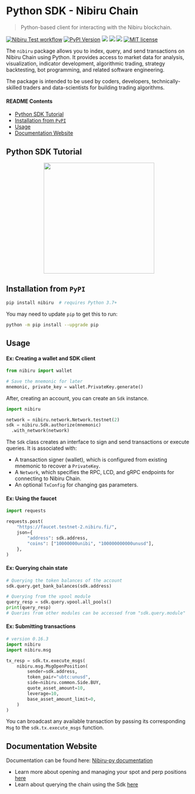 # Python SDK - Nibiru Chain    <!-- omit in toc -->

> Python-based client for interacting with the Nibiru blockchain.

<!-- Badges -->

[![Nibiru Test workflow][tests-badge]][tests-workflow]
[![PyPI Version][pypi-image]][pypi-url]
[![][documentation-image]][documentation-url]
[![][discord-badge]][discord-url]
[![][stars-image]][stars-url]
[![MIT license][license-badge]][license-link]

<!-- Badges links -->

<!-- pypi -->
[pypi-image]: https://img.shields.io/pypi/v/nibiru
[pypi-url]: https://pypi.org/project/nibiru/
[stars-image]: https://img.shields.io/github/stars/NibiruChain?style=social
[stars-url]: https://github.com/NibiruChain
[documentation-image]: https://readthedocs.org/projects/nibiru-py/badge/?version=latest
[documentation-url]: https://nibiru-py.readthedocs.io/en/latest/?badge=latest
[discord-badge]: https://dcbadge.vercel.app/api/server/sgPw8ZYfpQ?style=flat
[discord-url]: https://discord.gg/sgPw8ZYfpQ
[license-badge]: https://img.shields.io/badge/License-MIT-blue.svg
[license-link]: https://github.com/NibiruChain/py-sdk/blob/master/LICENSE
[tests-badge]: https://github.com/NibiruChain/py-sdk/actions/workflows/pytests.yml/badge.svg
[tests-workflow]: https://github.com/NibiruChain/py-sdk/actions/workflows/pytests.yml

The `nibiru` package allows you to index, query, and send transactions on Nibiru Chain using Python. It provides access to market data for analysis, visualization, indicator development, algorithmic trading, strategy backtesting, bot programming, and related software engineering.

The package is intended to be used by coders, developers, technically-skilled traders and  data-scientists for building trading algorithms.

#### README Contents

- [Python SDK Tutorial](#python-sdk-tutorial)
- [Installation from `PyPI`](#installation-from-pypi)
- [Usage](#usage)
- [Documentation Website](#documentation-website)

## Python SDK Tutorial

<a href="https://colab.research.google.com/github/NibiruChain/py-sdk/blob/master/examples/collab_notebook.ipynb" target="_blank">
<p align="center">
  <img src="https://colab.research.google.com/assets/colab-badge.svg" style="width: 300px;">
</p>
</a>

## Installation from `PyPI`

```bash
pip install nibiru  # requires Python 3.7+
```

You may need to update `pip` to get this to run:

```bash
python -m pip install --upgrade pip
```

## Usage

#### Ex: Creating a wallet and SDK client

```python
from nibiru import wallet

# Save the mnemonic for later
mnemonic, private_key = wallet.PrivateKey.generate()
```

After, creating an account, you can create an `Sdk` instance.

```python
import nibiru

network = nibiru.network.Network.testnet(2)
sdk = nibiru.Sdk.authorize(mnemonic)
  .with_network(network)
```

The `Sdk` class creates an interface to sign and send transactions or execute
queries. It is associated with:
- A transaction signer (wallet), which is configured from existing mnemonic to recover a `PrivateKey`.
- A `Network`, which specifies the RPC, LCD, and gRPC endpoints for connecting to Nibiru Chain.
- An optional `TxConfig` for changing gas parameters.

#### Ex: Using the faucet

```python
import requests

requests.post(
    "https://faucet.testnet-2.nibiru.fi/",
    json={
        "address": sdk.address,
        "coins": ["10000000unibi", "100000000000unusd"],
    },
)
```

#### Ex: Querying chain state

```python
# Querying the token balances of the account
sdk.query.get_bank_balances(sdk.address)

# Querying from the vpool module
query_resp = sdk.query.vpool.all_pools()
print(query_resp)
# Queries from other modules can be accessed from "sdk.query.module"
```

#### Ex: Submitting transactions

```python
# version 0.16.3
import nibiru
import nibiru.msg

tx_resp = sdk.tx.execute_msgs(
    nibiru.msg.MsgOpenPosition(
        sender=sdk.address,
        token_pair="ubtc:unusd",
        side=nibiru.common.Side.BUY,
        quote_asset_amount=10,
        leverage=10,
        base_asset_amount_limit=0,
    )
)
```

You can broadcast any available transaction by passing its corresponding `Msg` to the `sdk.tx.execute_msgs` function.

## Documentation Website

Documentation can be found here: [Nibiru-py documentation](https://nibiru-py.readthedocs.io/en/latest/index.html)

- Learn more about opening and managing your spot and perp positions [here](https://nibiru-py.readthedocs.io/en/latest/nibiru.sdks.tx.html#nibiru-sdks-tx-package)
- Learn about querying the chain using the Sdk [here](https://nibiru-py.readthedocs.io/en/latest/nibiru.clients.html#nibiru-clients-package)
